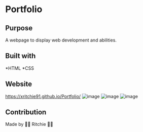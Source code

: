 # Portfolio

## Purpose
A webpage to display web development and abilities.

## Built with
*HTML
*CSS

## Website 
https://xritchie91.github.io/Portfolio/
![image](https://user-images.githubusercontent.com/74946954/107870575-177dc900-6e5f-11eb-9e7a-2f435c18f181.png)
![image](https://user-images.githubusercontent.com/74946954/107870589-57dd4700-6e5f-11eb-8204-e6960e97aeec.png)
![image](https://user-images.githubusercontent.com/74946954/107870603-75aaac00-6e5f-11eb-8e10-aeb616e1e19f.png)

## Contribution
Made by 🤘🏽 Ritchie 🤙🏽
